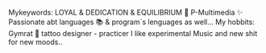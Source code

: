Mykeywords:
LOYAL & DEDICATION & EQUILIBRIUM 🧢
P-Multimedia ✨
Passionate abt languages 📚
        &
program´s lenguages as well...
My hobbits: Gymrat 🤏
            tattoo designer - practicer
            I like experimental Music and new shit for new moods..
            
